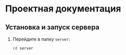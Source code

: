 # Проектная документация

## Установка и запуск сервера

1. Перейдите в папку `server`:
   ```bash
   cd server
   
